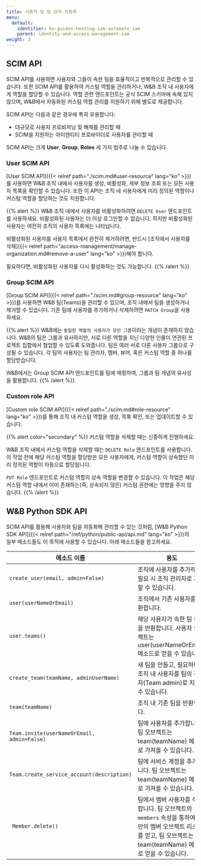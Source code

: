 ```yaml
---
title: 사용자 및 팀 관리 자동화
menu:
  default:
    identifier: ko-guides-hosting-iam-automate_iam
    parent: identity-and-access-management-iam
weight: 3
---
```


## SCIM API

SCIM API를 사용하면 사용자와 그들이 속한 팀을 효율적이고 반복적으로 관리할 수 있습니다. 또한 SCIM API를 활용하여 커스텀 역할을 관리하거나, W&B 조직 내 사용자에게 역할을 할당할 수 있습니다. 역할 관련 엔드포인트는 공식 SCIM 스키마에 속해 있지 않으며, W&B에서 자동화된 커스텀 역할 관리를 지원하기 위해 별도로 제공합니다.

SCIM API는 다음과 같은 경우에 특히 유용합니다:

* 대규모로 사용자 프로비저닝 및 해제를 관리할 때
* SCIM을 지원하는 아이덴티티 프로바이더로 사용자를 관리할 때

SCIM API는 크게 **User**, **Group**, **Roles** 세 가지 범주로 나눌 수 있습니다.

### User SCIM API

[User SCIM API]({{< relref path="./scim.md#user-resource" lang="ko" >}})를 사용하면 W&B 조직 내에서 사용자를 생성, 비활성화, 세부 정보 조회 또는 모든 사용자 목록을 확인할 수 있습니다. 또한 이 API는 조직 내 사용자에게 미리 정의된 역할이나 커스텀 역할을 할당하는 것도 지원합니다.

{{% alert %}}
W&B 조직 내에서 사용자를 비활성화하려면 `DELETE User` 엔드포인트를 사용하세요. 비활성화된 사용자는 더 이상 로그인할 수 없습니다. 하지만 비활성화된 사용자는 여전히 조직의 사용자 목록에는 나타납니다.

비활성화된 사용자를 사용자 목록에서 완전히 제거하려면, 반드시 [조직에서 사용자를 삭제]({{< relref path="access-management/manage-organization.md#remove-a-user" lang="ko" >}})해야 합니다.

필요하다면, 비활성화된 사용자를 다시 활성화하는 것도 가능합니다.
{{% /alert %}}

### Group SCIM API

[Group SCIM API]({{< relref path="./scim.md#group-resource" lang="ko" >}})를 사용하면 W&B 팀(Teams)을 관리할 수 있으며, 조직 내에서 팀을 생성하거나 제거할 수 있습니다. 기존 팀에 사용자를 추가하거나 삭제하려면 `PATCH Group`을 사용하세요.

{{% alert %}}
W&B에는 `동일한 역할의 사용자가 모인 그룹`이라는 개념이 존재하지 않습니다. W&B의 팀은 그룹과 유사하지만, 서로 다른 역할을 지닌 다양한 인물이 연관된 프로젝트 집합에서 협업할 수 있도록 도와줍니다. 팀은 여러 서로 다른 사용자 그룹으로 구성될 수 있습니다. 각 팀의 사용자는 팀 관리자, 멤버, 뷰어, 혹은 커스텀 역할 중 하나를 할당받습니다.

W&B에서는 Group SCIM API 엔드포인트를 팀에 매핑하여, 그룹과 팀 개념의 유사성을 활용합니다.
{{% /alert %}}

### Custom role API

[Custom role SCIM API]({{< relref path="./scim.md#role-resource" lang="ko" >}})를 통해 조직 내 커스텀 역할을 생성, 목록 확인, 또는 업데이트할 수 있습니다.

{{% alert color="secondary" %}}
커스텀 역할을 삭제할 때는 신중하게 진행하세요.

W&B 조직 내에서 커스텀 역할을 삭제할 때는 `DELETE Role` 엔드포인트를 사용합니다. 이 작업 전에 해당 커스텀 역할을 할당받은 모든 사용자에게, 커스텀 역할이 상속했던 미리 정의된 역할이 자동으로 할당됩니다.

`PUT Role` 엔드포인트로 커스텀 역할의 상속 역할을 변경할 수 있습니다. 이 작업은 해당 커스텀 역할 내에서 이미 존재하는(즉, 상속되지 않은) 커스텀 권한에는 영향을 주지 않습니다.
{{% /alert %}}

## W&B Python SDK API

SCIM API를 활용해 사용자와 팀을 자동화해 관리할 수 있는 것처럼, [W&B Python SDK API]({{< relref path="/ref/python/public-api/api.md" lang="ko" >}})의 일부 메소드들도 이 목적에 사용할 수 있습니다. 아래 메소드들을 참고하세요.

| 메소드 이름 | 용도 |
|-------------|---------|
| `create_user(email, admin=False)` | 조직에 사용자를 추가하고, 필요 시 조직 관리자로 지정할 수 있습니다. |
| `user(userNameOrEmail)` | 조직에서 기존 사용자를 반환합니다. |
| `user.teams()` | 해당 사용자가 속한 팀 목록을 반환합니다. 사용자 오브젝트는 user(userNameOrEmail) 메소드로 얻을 수 있습니다. |
| `create_team(teamName, adminUserName)` | 새 팀을 만들고, 필요하다면 조직 내 사용자를 팀의 관리자(Team admin)로 지정할 수 있습니다. |
| `team(teamName)` | 조직 내 기존 팀을 반환합니다. |
| `Team.invite(userNameOrEmail, admin=False)` | 팀에 사용자를 추가합니다. 팀 오브젝트는 team(teamName) 메소드로 가져올 수 있습니다. |
| `Team.create_service_account(description)` | 팀에 서비스 계정을 추가합니다. 팀 오브젝트는 team(teamName) 메소드로 가져올 수 있습니다. |
|` Member.delete()` | 팀에서 멤버 사용자를 삭제합니다. 팀 오브젝트의 `members` 속성을 통하여 팀 안의 멤버 오브젝트 리스트를 얻고, 팀 오브젝트는 team(teamName) 메소드로 얻을 수 있습니다. |